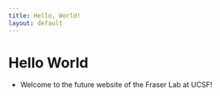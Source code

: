 ```yaml
---
title: Hello, World!
layout: default
---
```


# Hello World

* Welcome to the future website of the Fraser Lab at UCSF!